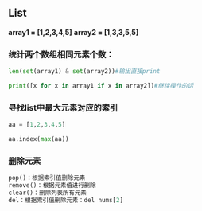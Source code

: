 ## List

**array1 = [1,2,3,4,5]**
**array2 = [1,3,3,5,5]**

### **统计两个数组相同元素个数：** 

```python
len(set(array1) & set(array2))#输出直接print

print([x for x in array1 if x in array2])#继续操作的话
```

### 寻找list中最大元素对应的索引

```python
aa = [1,2,3,4,5]

aa.index(max(aa))
```

### 删除元素

```python
pop()：根据索引值删除元素
remove()：根据元素值进行删除
clear()：删除列表所有元素
del：根据索引值删除元素：del nums[2]
```

